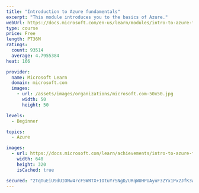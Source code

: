 ```yaml
---
title: "Introduction to Azure fundamentals"
excerpt: "This module introduces you to the basics of Azure."
webUrl: https://docs.microsoft.com/en-us/learn/modules/intro-to-azure-fundamentals/
type: course
price: Free
length: PT36M
ratings:
  count: 93514
  average: 4.7955384
heat: 166

provider:
  name: Microsoft Learn
  domain: microsoft.com
  images:
    - url: /assets/images/organizations/microsoft.com-50x50.jpg
      width: 50
      height: 50

levels:
  - Beginner

topics:
  - Azure

images:
  - url: https://docs.microsoft.com/learn/achievements/intro-to-azure-fundamentals-social.png
    width: 640
    height: 320
    isCached: true

secured: "2TqTuEiU9dUIONw4rcF5WRTX+1OtuYrSNgD/URqWUHPUAyuF3ZYx1Px2JfK3wTbMt+PMf4o/6OJwyEA2yP5uikKlXlG0EwjSpdGoYdlof6rhrl4870D6g4nPwFwppF7xeL8/VkczytiB96VsrZhQACF2RKVRlKd1/LK7IxhNYTRx+oxvaHotiuq3Yg9pGN6CQXlydbCPXFRiDMlmAtYtxgcleSBExGgY20H6n0ZOb2ICEopZdlo+HpLAbVWD0LKKmtxeSW59hDkDAfol32LfxWso1aY/f1Pmd6fOWOICJtfJxVdzP0ZZB7ADrE8v9Ne+bOJq2XjJVE6G4euWDpO5xZzvRvAVtwb2VXjl05v+Fk8PRiBt/pJsj+YNgfN0F6PVgwhfUaNJ7hqBAYGX0Z8LvBqRgYVKUuJpQFt7SlBUAl3LbCHNSWB1T16iGMhyXOrQ;S5UftmodqS+OkvB3KlFCGw=="
---
```



